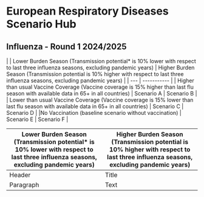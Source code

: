 # European Respiratory Diseases Scenario Hub

## Influenza - Round 1 2024/2025


| | Lower Burden Season (Transmission potential* is 10% lower with respect to last three influenza seasons, excluding pandemic years) | Higher Burden Season (Transmission potential is 10% higher with respect to last three influenza seasons, excluding pandemic years) |
| --- | ----------- |
| Higher than usual Vaccine Coverage (Vaccine coverage is 15% higher than last flu season with available data in 65+ in all countries) | Scenario A | Scenario B |
| Lower than usual Vaccine Coverage (Vaccine coverage is 15% lower than last flu season with available data in 65+ in all countries) | Scenario C | Scenario D |
|No Vaccination (baseline scenario without vaccination) | Scenario E | Scenario F |

| Lower Burden Season (Transmission potential* is 10% lower with respect to last three influenza seasons, excluding pandemic years) | Higher Burden Season (Transmission potential is 10% higher with respect to last three influenza seasons, excluding pandemic years) |
| --- | ----------- |
| Header | Title |
| Paragraph | Text |

